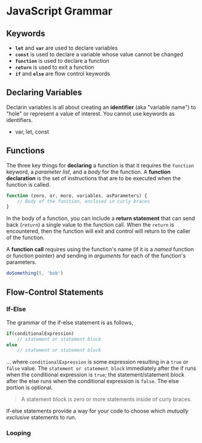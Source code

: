 # JavaScript Grammar

## Keywords

- **`let`** and **`var`** are used to declare variables
- **`const`** is used to declare a variable whose value cannot be changed
- **`function`** is used to declare a function
- **`return`** is used to exit a function
- **`if`** and **`else`** are flow control keywords

## Declaring Variables

Declarin variables is all about creating an **identifier** (aka "variable name") to "hole" or represent a value of interest. You cannot use keywords as identifiers.

- var, let, const

## Functions

The three key things for **declaring** a function is that it requires the `function` keyword, a *parameter list*, and a *body* for the function. A **function declaration** is the set of instructions that are to be executed when the function is called.

```js
function (zero, or, more, variables, asParameters) {
    // Body of the function, enclosed in curly braces
}
```

In the body of a function, you can include a **return statement** that can send back (*`return`*) a single value to the function call. When the `return` is encountered, then the function will exit and control will return to the caller of the function.

A **function call** requires using the function's name (if it is a *named* function or function pointer) and sending in *arguments* for each of the function's parameters.

```js
doSomething(5, 'bob')
```

## Flow-Control Statements

### If-Else

The grammar of the if-else statement is as follows,

```js
if(conditionalExpression)
    // statement or statement block
else
    // statement or statement block
```

... where `conditionalExpression` is some expression resulting in a `true` or `false` value. The `statement or statement block` immediately after the if runs when the conditional expression is `true`; the statement/statement block after the else runs when the conditional expression is `false`. The else portion is optional.

> A statement block is zero or more statements inside of curly braces.

If-else statements provide a way for your code to choose which *mutually exclusive* statements to run.

### Looping
